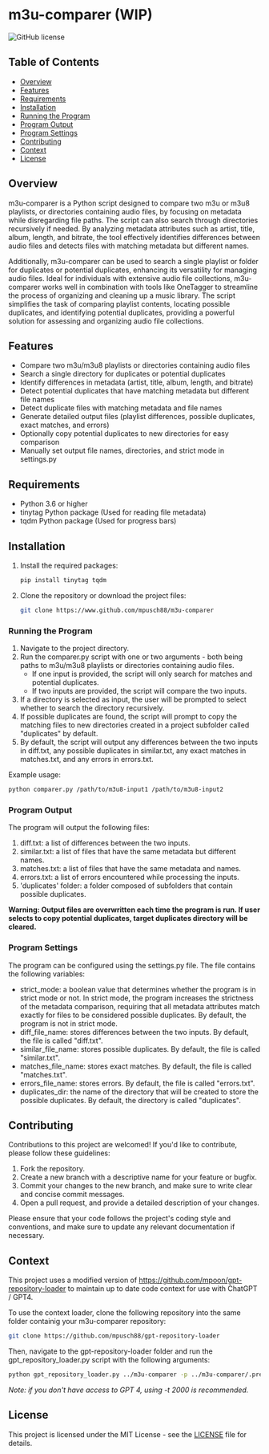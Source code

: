 # m3u-comparer (WIP)

![GitHub license](https://img.shields.io/github/license/mpusch88/m3u-comparer)

## Table of Contents

- [Overview](#overview)
- [Features](#features)
- [Requirements](#requirements)
- [Installation](#installation)
- [Running the Program](#running-the-program)
- [Program Output](#program-output)
- [Program Settings](#program-settings)
- [Contributing](#contributing)
- [Context](#context)
- [License](#license)

## Overview

m3u-comparer is a Python script designed to compare two m3u or m3u8 playlists, or directories containing audio files, by focusing on metadata while disregarding file paths. The script can also search through directories recursively if needed. By analyzing metadata attributes such as artist, title, album, length, and bitrate, the tool effectively identifies differences between audio files and detects files with matching metadata but different names.

Additionally, m3u-comparer can be used to search a single playlist or folder for duplicates or potential duplicates, enhancing its versatility for managing audio files. Ideal for individuals with extensive audio file collections, m3u-comparer works well in combination with tools like OneTagger to streamline the process of organizing and cleaning up a music library. The script simplifies the task of comparing playlist contents, locating possible duplicates, and identifying potential duplicates, providing a powerful solution for assessing and organizing audio file collections.

## Features

- Compare two m3u/m3u8 playlists or directories containing audio files
- Search a single directory for duplicates or potential duplicates
- Identify differences in metadata (artist, title, album, length, and bitrate)
- Detect potential duplicates that have matching metadata but different file names
- Detect duplicate files with matching metadata and file names
- Generate detailed output files (playlist differences, possible duplicates, exact matches, and errors)
- Optionally copy potential duplicates to new directories for easy comparison
- Manually set output file names, directories, and strict mode in settings.py

## Requirements

- Python 3.6 or higher
- tinytag Python package (Used for reading file metadata)
- tqdm Python package (Used for progress bars)

## Installation

1. Install the required packages:

   ```bash
   pip install tinytag tqdm
   ```

2. Clone the repository or download the project files:

   ```bash
   git clone https://www.github.com/mpusch88/m3u-comparer
   ```

### Running the Program

1. Navigate to the project directory.
2. Run the comparer.py script with one or two arguments - both being paths to m3u/m3u8 playlists or directories containing audio files.
   - If one input is provided, the script will only search for matches and potential duplicates.
   - If two inputs are provided, the script will compare the two inputs.
3. If a directory is selected as input, the user will be prompted to select whether to search the directory recursively.
4. If possible duplicates are found, the script will prompt to copy the matching files to new directories created in a project subfolder called "duplicates" by default.
5. By default, the script will output any differences between the two inputs in diff.txt, any possible duplicates in similar.txt, any exact matches in matches.txt, and any errors in errors.txt.

Example usage:

```bash
python comparer.py /path/to/m3u8-input1 /path/to/m3u8-input2
```

### Program Output

The program will output the following files:

1. diff.txt: a list of differences between the two inputs.
2. similar.txt: a list of files that have the same metadata but different names.
3. matches.txt: a list of files that have the same metadata and names.
4. errors.txt: a list of errors encountered while processing the inputs.
5. 'duplicates' folder: a folder composed of subfolders that contain possible duplicates.


<b>Warning: Output files are overwritten each time the program is run. If user selects to copy potential duplicates, target duplicates directory will be cleared.</b>


### Program Settings

The program can be configured using the settings.py file. The file contains the following variables:

- strict_mode: a boolean value that determines whether the program is in strict mode or not. In strict mode, the program increases the strictness of the metadata comparison, requiring that all metadata attributes match exactly for files to be considered possible duplicates. By default, the program is not in strict mode.
- diff_file_name: stores differences between the two inputs. By default, the file is called "diff.txt".
- similar_file_name: stores possible duplicates. By default, the file is called "similar.txt".
- matches_file_name: stores exact matches. By default, the file is called "matches.txt".
- errors_file_name: stores errors. By default, the file is called "errors.txt".
- duplicates_dir: the name of the directory that will be created to store the possible duplicates. By default, the directory is called "duplicates".

## Contributing

Contributions to this project are welcomed! If you'd like to contribute, please follow these guidelines:

1. Fork the repository.
2. Create a new branch with a descriptive name for your feature or bugfix.
3. Commit your changes to the new branch, and make sure to write clear and concise commit messages.
4. Open a pull request, and provide a detailed description of your changes.

Please ensure that your code follows the project's coding style and conventions, and make sure to update any relevant documentation if necessary.

## Context

This project uses a modified version of  <https://github.com/mpoon/gpt-repository-loader> to maintain up to date code context for use with ChatGPT / GPT4.

To use the context loader, clone the following repository into the same folder containig your m3u-comparer repository:

```bash
git clone https://github.com/mpusch88/gpt-repository-loader
```

Then, navigate to the gpt-repository-loader folder and run the gpt_repository_loader.py script with the following arguments:

```bash
python gpt_repository_loader.py ../m3u-comparer -p ../m3u-comparer/.preamble -o ../m3u-comparer/context.txt -t 4000 -m 10
```

*Note: if you don't have access to GPT 4, using -t 2000 is recommended.*

## License

This project is licensed under the MIT License - see the [LICENSE](LICENSE) file for details.
